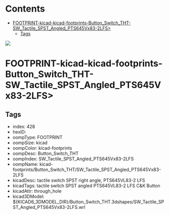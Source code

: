 



Contents
========

* [FOOTPRINT-kicad-kicad-footprints-Button_Switch_THT-SW_Tactile_SPST_Angled_PTS645Vx83-2LFS>](#footprint-kicad-kicad-footprints-button_switch_tht-sw_tactile_spst_angled_pts645vx83-2lfs)
	* [Tags](#tags)
  
![][im]
# FOOTPRINT-kicad-kicad-footprints-Button_Switch_THT-SW_Tactile_SPST_Angled_PTS645Vx83-2LFS>

## Tags

- index: 428
- hexID: 
- oompType: FOOTPRINT
- oompSize: kicad
- oompColor: kicad-footprints
- oompDesc: Button_Switch_THT
- oompIndex: SW_Tactile_SPST_Angled_PTS645Vx83-2LFS
- oompName: kicad-footprints/Button_Switch_THT/SW_Tactile_SPST_Angled_PTS645Vx83-2LFS
- kicadDesc: tactile switch SPST right angle, PTS645VL83-2 LFS
- kicadTags: tactile switch SPST angled PTS645VL83-2 LFS C&K Button
- kicadAttr: through_hole
- kicad3DModel: ${KICAD6_3DMODEL_DIR}/Button_Switch_THT.3dshapes/SW_Tactile_SPST_Angled_PTS645Vx83-2LFS.wrl



[im]: image.png

